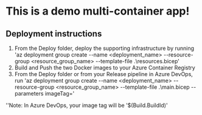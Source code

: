 
# This is a demo multi-container app!

## Deployment instructions

1. From the Deploy folder, deploy the supporting infrastructure by running 'az deployment group create --name <deployment_name> --resource-group <resource_group_name> --template-file .\resources.bicep'
2. Build and Push the two Docker images to your Azure Container Registry
3. From the Deploy folder or from your Release pipeline in Azure DevOps, run 'az deployment group create --name <deployment_name> --resource-group <resource_group_name> --template-file .\main.bicep --parameters imageTag=<imageTag>'

''Note: In Azure DevOps, your image tag will be '$(Build.BuildId)'